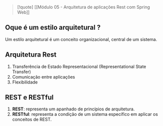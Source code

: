 
> [!quote] [[Módulo 05 - Arquitetura de aplicações Rest com Spring Web]]


## Oque é um estilo arquitetural ?

Um estilo arquitetural é um conceito organizacional, central de um sistema.

## Arquitetura Rest

1. Transferência de Estado Representacional (Representational State Transfer)
2. Comunicação entre aplicações
3. Flexibilidade

## REST e RESTful

1. **REST**: representa um apanhado de princípios de arquitetura.
2. **RESTful**: representa a condição de um sistema específico em aplicar os conceitos de REST.

